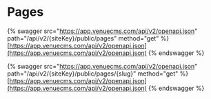 # Pages

{% swagger src="https://app.venuecms.com/api/v2/openapi.json" path="/api/v2/{siteKey}/public/pages" method="get" %}
[https://app.venuecms.com/api/v2/openapi.json](https://app.venuecms.com/api/v2/openapi.json)
{% endswagger %}

{% swagger src="https://app.venuecms.com/api/v2/openapi.json" path="/api/v2/{siteKey}/public/pages/{slug}" method="get" %}
[https://app.venuecms.com/api/v2/openapi.json](https://app.venuecms.com/api/v2/openapi.json)
{% endswagger %}
